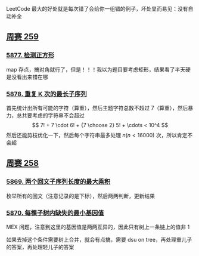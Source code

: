 LeetCode 最大的好处就是每次错了会给你一组错的例子，坏处显而易见：没有自动补全


## [周赛 259](https://leetcode-cn.com/contest/weekly-contest-259)

### [5877. 检测正方形](https://leetcode-cn.com/contest/weekly-contest-259/problems/detect-squares/)

map 存点，搞对角就行了，但是！！！我以为题目要考虑矩形，结果看了半天硬是没看出来错在哪

### [5878. 重复 K 次的最长子序列](https://leetcode-cn.com/contest/weekly-contest-259/problems/longest-subsequence-repeated-k-times/)

首先统计出所有可能的字符（算重），然后主题字符总数不超过 7（算重），然后暴力，总共要考虑的字符串不会超过
$$ 
7! + 7 \cdot 6! + {7 \choose 2} 5! + \cdots < 10^4
$$
然后还能剪枝优化一下，然后每个字符串最多处理 $n(n < 16000)$ 次，所以肯定不会超

## [周赛 258](https://leetcode-cn.com/contest/weekly-contest-258/problems/smallest-missing-genetic-value-in-each-subtree/)

### [5869. 两个回文子序列长度的最大乘积](https://leetcode-cn.com/problems/maximum-product-of-the-length-of-two-palindromic-subsequences/)

枚举所有的回文（注意记录的是下标），然后两两判断，更新结果

### [5870. 每棵子树内缺失的最小基因值](https://leetcode-cn.com/problems/smallest-missing-genetic-value-in-each-subtree/)

MEX 问题，注意到这里的基因值是两两互异的，因此只有树上一条链上的值非 1

如果去掉这个条件需要树上合并，就会有点搞，需要 dsu on tree，再处理重儿子的答案，再处理轻儿子的答案